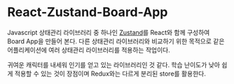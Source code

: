 # React-Zustand-Board-App

Javascript 상태관리 라이브러리 중 하나인 [Zustand](https://zustand.surge.sh/)를 React와 함께 구성하여 Board App을 만들어 본다. 다른 상태관리 라이브러리와 비교하기 위한 목적으로 같은 어플리케이션에 여러 상태관리 라이브러리를 적용하는 작업이다.

귀여운 캐릭터를 내세워 인기를 얻고 있는 라이브러리인 것 같다. 학습 난이도가 낮아 쉽게 적용할 수 있는 것이 장점이며 Redux와는 다르게 분리된 store를 활용한다.
